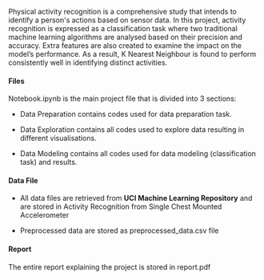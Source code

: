 
Physical activity recognition is a comprehensive study that intends to identify a person's actions based on sensor data. In this project, activity recognition is expressed as a classification task where two traditional machine learning algorithms are analysed based on their precision and accuracy. Extra features are also created to examine the impact on the model’s performance. As a result, K Nearest Neighbour is found to perform consistently well in identifying distinct activities. 

#### Files
Notebook.ipynb is the main project file that is divided into 3 sections:

- Data Preparation contains codes used for data preparation task.

- Data Exploration contains all codes used to explore data resulting in different visualisations.

- Data Modeling contains all codes used for data modeling (classification task) and results.

#### Data File

- All data files are retrieved from <b> UCI Machine Learning Repository</b> and are stored in Activity Recognition from Single Chest Mounted Accelerometer

- Preprocessed data are stored as preprocessed_data.csv file

#### Report

The entire report explaining the project is stored in report.pdf
